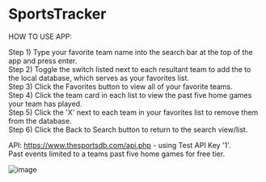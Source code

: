 # SportsTracker

HOW TO USE APP:

Step 1) Type your favorite team name into the search bar at the top of the app and press enter.  
Step 2) Toggle the switch listed next to each resultant team to add the to the local database, which serves as your favorites list.  
Step 3) Click the Favorites button to view all of your favorite teams.  
Step 4) Click the team card in each list to view the past five home games your team has played.  
Step 5) Click the 'X' next to each team in your favorites list to remove them from the database.  
Step 6) Click the Back to Search button to return to the search view/list.  

API: https://www.thesportsdb.com/api.php - using Test API Key '1'.  
Past events limited to a teams past five home games for free tier.  

![image](https://user-images.githubusercontent.com/54293097/141724768-eeba78c3-f8ed-4e97-9c5b-3d53cf545ffd.png)
